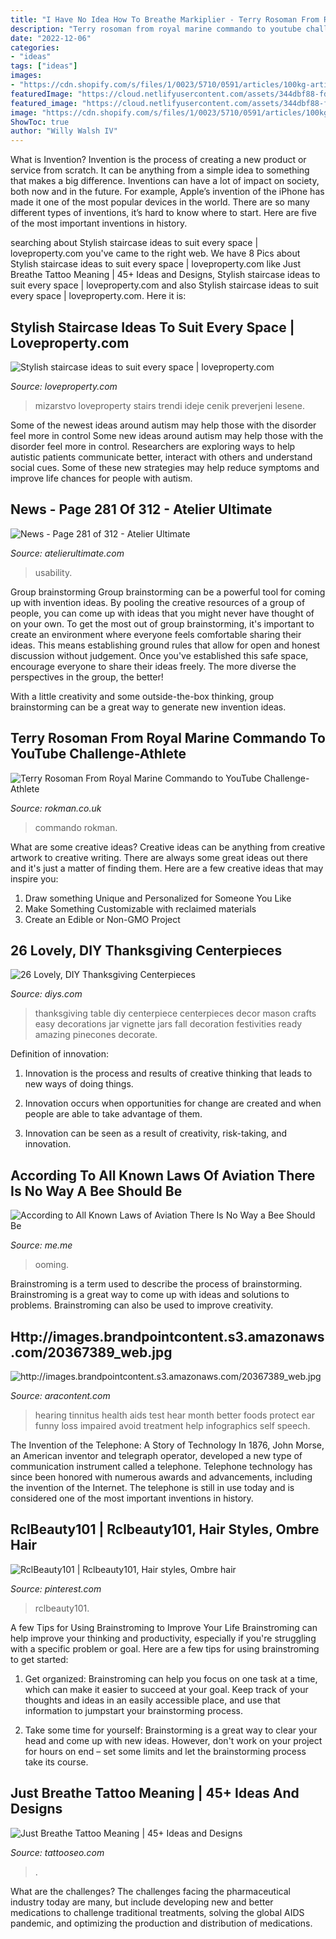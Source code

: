 ```yaml
---
title: "I Have No Idea How To Breathe Markiplier - Terry Rosoman From Royal Marine Commando To Youtube Challenge-athlete"
description: "Terry rosoman from royal marine commando to youtube challenge-athlete"
date: "2022-12-06"
categories:
- "ideas"
tags: ["ideas"]
images:
- "https://cdn.shopify.com/s/files/1/0023/5710/0591/articles/100kg-article_a4ca4e5b-b00d-480b-afe2-1bb4c7fd833c_560x.jpg?v=1618242453"
featuredImage: "https://cloud.netlifyusercontent.com/assets/344dbf88-fdf9-42bb-adb4-46f01eedd629/47cc01f3-b30c-4b8a-be70-a0a88af4cec6/image3-how-to-improve-usability-of-landing-pages-with-animation-from-slides-800w.gif"
featured_image: "https://cloud.netlifyusercontent.com/assets/344dbf88-fdf9-42bb-adb4-46f01eedd629/47cc01f3-b30c-4b8a-be70-a0a88af4cec6/image3-how-to-improve-usability-of-landing-pages-with-animation-from-slides-800w.gif"
image: "https://cdn.shopify.com/s/files/1/0023/5710/0591/articles/100kg-article_a4ca4e5b-b00d-480b-afe2-1bb4c7fd833c_560x.jpg?v=1618242453"
ShowToc: true
author: "Willy Walsh IV"
---
```



What is Invention?
Invention is the process of creating a new product or service from scratch. It can be anything from a simple idea to something that makes a big difference. Inventions can have a lot of impact on society, both now and in the future. For example, Apple’s invention of the iPhone has made it one of the most popular devices in the world. There are so many different types of inventions, it’s hard to know where to start. Here are five of the most important inventions in history.

	

		
searching about Stylish staircase ideas to suit every space | loveproperty.com you've came to the right web. We have 8 Pics about Stylish staircase ideas to suit every space | loveproperty.com like Just Breathe Tattoo Meaning | 45+ Ideas and Designs, Stylish staircase ideas to suit every space | loveproperty.com and also Stylish staircase ideas to suit every space | loveproperty.com. Here it is:
		
    
## Stylish Staircase Ideas To Suit Every Space | Loveproperty.com

<img loading=lazy src="https://loveincorporated.blob.core.windows.net/contentimages/gallery/a04f7446-4201-449b-9a90-7d45ab91a00f-Urban-Front_Terano-in-Lotus-Green_staircases.jpg" onerror="this.onerror=null;this.src='https://tse2.mm.bing.net/th?id=OIP.XGWqqanXGRBsbYu1s9reeAHaE7&amp;pid=15.1';" alt="Stylish staircase ideas to suit every space | loveproperty.com">

_Source: loveproperty.com_

>mizarstvo loveproperty stairs trendi ideje cenik preverjeni lesene. 

	

Some of the newest ideas around autism may help those with the disorder feel more in control
Some new ideas around autism may help those with the disorder feel more in control. Researchers are exploring ways to help autistic patients communicate better, interact with others and understand social cues. Some of these new strategies may help reduce symptoms and improve life chances for people with autism.

    
## News - Page 281 Of 312 - Atelier Ultimate

<img loading=lazy src="https://cloud.netlifyusercontent.com/assets/344dbf88-fdf9-42bb-adb4-46f01eedd629/47cc01f3-b30c-4b8a-be70-a0a88af4cec6/image3-how-to-improve-usability-of-landing-pages-with-animation-from-slides-800w.gif" onerror="this.onerror=null;this.src='https://tse4.mm.bing.net/th?id=OIP.bb88T7gflQahq_uhUVkC-wHaEB&amp;pid=15.1';" alt="News - Page 281 of 312 - Atelier Ultimate">

_Source: atelierultimate.com_

>usability. 

	

Group brainstorming
Group brainstorming can be a powerful tool for coming up with invention ideas. By pooling the creative resources of a group of people, you can come up with ideas that you might never have thought of on your own.
To get the most out of group brainstorming, it's important to create an environment where everyone feels comfortable sharing their ideas. This means establishing ground rules that allow for open and honest discussion without judgement. Once you've established this safe space, encourage everyone to share their ideas freely. The more diverse the perspectives in the group, the better!

With a little creativity and some outside-the-box thinking, group brainstorming can be a great way to generate new invention ideas.

    
## Terry Rosoman From Royal Marine Commando To YouTube Challenge-Athlete

<img loading=lazy src="https://cdn.shopify.com/s/files/1/0023/5710/0591/articles/100kg-article_a4ca4e5b-b00d-480b-afe2-1bb4c7fd833c_560x.jpg?v=1618242453" onerror="this.onerror=null;this.src='https://tse1.mm.bing.net/th?id=OIP.WLNe-o7U9H7Lcvv1LRhkkwHaDt&amp;pid=15.1';" alt="Terry Rosoman From Royal Marine Commando to YouTube Challenge-Athlete">

_Source: rokman.co.uk_

>commando rokman. 

	

What are some creative ideas?
Creative ideas can be anything from creative artwork to creative writing. There are always some great ideas out there and it's just a matter of finding them. Here are a few creative ideas that may inspire you:
1. Draw something Unique and Personalized for Someone You Like
2. Make Something Customizable with reclaimed materials
3. Create an Edible or Non-GMO Project

    
## 26 Lovely, DIY Thanksgiving Centerpieces

<img loading=lazy src="https://cdn.diys.com/wp-content/uploads/2015/10/Thanksgiving-Vignette-DIY.jpg" onerror="this.onerror=null;this.src='https://tse2.mm.bing.net/th?id=OIP.irCIzSTew0LJv5s3zlgDdwHaKO&amp;pid=15.1';" alt="26 Lovely, DIY Thanksgiving Centerpieces">

_Source: diys.com_

>thanksgiving table diy centerpiece centerpieces decor mason crafts easy decorations jar vignette jars fall decoration festivities ready amazing pinecones decorate. 

	

Definition of innovation:
1. Innovation is the process and results of creative thinking that leads to new ways of doing things.
2. Innovation occurs when opportunities for change are created and when people are able to take advantage of them.

3. Innovation can be seen as a result of creativity, risk-taking, and innovation.

    
## According To All Known Laws Of Aviation There Is No Way A Bee Should Be

<img loading=lazy src="https://pics.me.me/thumb_according-to-all-known-laws-of-aviation-there-is-no-64163268.png" onerror="this.onerror=null;this.src='https://tse4.mm.bing.net/th?id=OIP.7J7soJ7G8paFReBimnsxbgAAAA&amp;pid=15.1';" alt="According to All Known Laws of Aviation There Is No Way a Bee Should Be">

_Source: me.me_

>ooming. 

	

Brainstroming is a term used to describe the process of brainstorming. Brainstroming is a great way to come up with ideas and solutions to problems. Brainstroming can also be used to improve creativity.

    
## Http://images.brandpointcontent.s3.amazonaws.com/20367389_web.jpg

<img loading=lazy src="http://www.brandpointcontent.com/InfoGraphics/8089600101.jpg?r=779862421" onerror="this.onerror=null;this.src='https://tse1.mm.bing.net/th?id=OIP.xlF1bUIRLbfoU461V4V7KQHaQ7&amp;pid=15.1';" alt="http://images.brandpointcontent.s3.amazonaws.com/20367389_web.jpg">

_Source: aracontent.com_

>hearing tinnitus health aids test hear month better foods protect ear funny loss impaired avoid treatment help infographics self speech. 

	

The Invention of the Telephone: A Story of Technology
In 1876, John Morse, an American inventor and telegraph operator, developed a new type of communication instrument called a telephone. Telephone technology has since been honored with numerous awards and advancements, including the invention of the Internet. The telephone is still in use today and is considered one of the most important inventions in history.

    
## RclBeauty101 | Rclbeauty101, Hair Styles, Ombre Hair

<img loading=lazy src="https://i.pinimg.com/736x/33/f7/39/33f7396412352adabe930fe734759b6f--youtubers.jpg" onerror="this.onerror=null;this.src='https://tse3.mm.bing.net/th?id=OIP.SQQczqseKqKpizhUk_6PDAHaNK&amp;pid=15.1';" alt="RclBeauty101 | Rclbeauty101, Hair styles, Ombre hair">

_Source: pinterest.com_

>rclbeauty101. 

	

A few Tips for Using Brainstroming to Improve Your Life
Brainstroming can help improve your thinking and productivity, especially if you're struggling with a specific problem or goal. Here are a few tips for using brainstroming to get started: 
1. Get organized: Brainstroming can help you focus on one task at a time, which can make it easier to succeed at your goal. Keep track of your thoughts and ideas in an easily accessible place, and use that information to jumpstart your brainstorming process. 

2. Take some time for yourself: Brainstorming is a great way to clear your head and come up with new ideas. However, don't work on your project for hours on end – set some limits and let the brainstorming process take its course. 


    
## Just Breathe Tattoo Meaning | 45+ Ideas And Designs

<img loading=lazy src="https://www.tattooseo.com/wp-content/uploads/2018/01/Just-Breathe-Tattoo-41.jpg" onerror="this.onerror=null;this.src='https://tse3.mm.bing.net/th?id=OIP.N6n8ziP4s8XormRRiWbO1AAAAA&amp;pid=15.1';" alt="Just Breathe Tattoo Meaning | 45+ Ideas and Designs">

_Source: tattooseo.com_

>. 

	

What are the challenges?
The challenges facing the pharmaceutical industry today are many, but include developing new and better medications to challenge traditional treatments, solving the global AIDS pandemic, and optimizing the production and distribution of medications.

